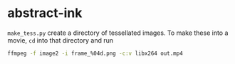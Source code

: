 # abstract-ink

`make_tess.py` create a directory of tessellated images.
To make these into a movie, `cd` into that directory and run
```bash
ffmpeg -f image2 -i frame_%04d.png -c:v libx264 out.mp4
```
